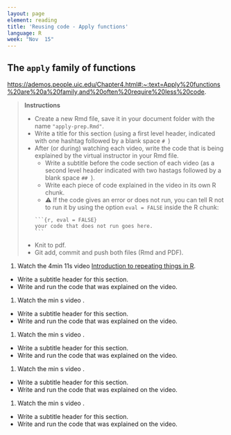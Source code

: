 ```yaml
---
layout: page
element: reading
title: 'Reusing code - Apply functions'
language: R
week: "Nov  15"
---
```


## The `apply` family of functions

https://ademos.people.uic.edu/Chapter4.html#:~:text=Apply%20functions%20are%20a%20family,and%20often%20require%20less%20code.

> **Instructions**
>
> - Create a new Rmd file, save it in your document folder with the name `"apply-prep.Rmd"`.
> - Write a title for this section (using a first level header, indicated with one hashtag followed by a blank space `# `)
> - After (or during) watching each video, write the code that is being explained by the virtual instructor in your Rmd file.
>   - Write a subtitle before the code section of each video (as a second level header indicated with two hastags followed by a blank space `## `).
>   - Write each piece of code explained in the video in its own R chunk.
>   - ⚠️ If the code gives an error or does not run, you can tell R not to run it by using the option `eval = FALSE` inside the R chunk:
>   ````
>   ```{r, eval = FALSE}
>   your code that does not run goes here.
>   ```
>   ````
> - Knit to pdf.
> - Git add, commit and push both files (Rmd and PDF).


1. Watch the 4min 11s video [Introduction to repeating things in R](https://youtu.be/qeWSTeFyg6U).
  - Write a subtitle header for this section.
  - Write and run the code that was explained on the video.
1. Watch the min s video []().
  - Write a subtitle header for this section.
  - Write and run the code that was explained on the video.
1. Watch the min s video []().
  - Write a subtitle header for this section.
  - Write and run the code that was explained on the video.
1. Watch the min s video []().
  - Write a subtitle header for this section.
  - Write and run the code that was explained on the video.
1. Watch the min s video []().
  - Write a subtitle header for this section.
  - Write and run the code that was explained on the video.
